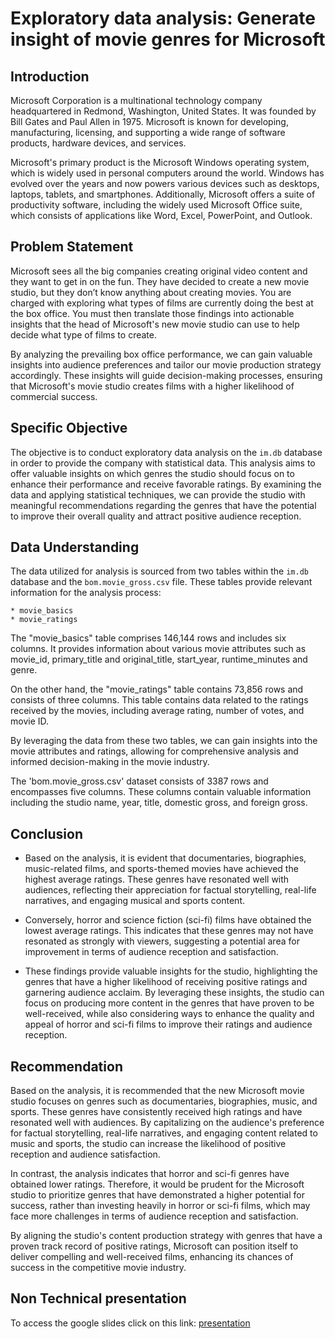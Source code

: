# Exploratory data analysis: Generate insight of movie genres for Microsoft

## Introduction

Microsoft Corporation is a multinational technology company headquartered in Redmond, Washington, United States. It was founded by Bill Gates and Paul Allen in 1975. Microsoft is known for developing, manufacturing, licensing, and supporting a wide range of software products, hardware devices, and services.

Microsoft's primary product is the Microsoft Windows operating system, which is widely used in personal computers around the world. Windows has evolved over the years and now powers various devices such as desktops, laptops, tablets, and smartphones. Additionally, Microsoft offers a suite of productivity software, including the widely used Microsoft Office suite, which consists of applications like Word, Excel, PowerPoint, and Outlook.

## Problem Statement

Microsoft sees all the big companies creating original video content and they want to get in on the fun. They have decided to create a new movie studio, but they don’t know anything about creating movies. You are charged with exploring what types of films are currently doing the best at the box office. You must then translate those findings into actionable insights that the head of Microsoft's new movie studio can use to help decide what type of films to create.

By analyzing the prevailing box office performance, we can gain valuable insights into audience preferences and tailor our movie production strategy accordingly. These insights will guide decision-making processes, ensuring that Microsoft's movie studio creates films with a higher likelihood of commercial success.

## Specific Objective

The objective is to conduct exploratory data analysis on the `im.db` database in order to provide the company with statistical data. This analysis aims to offer valuable insights on which genres the studio should focus on to enhance their performance and receive favorable ratings. By examining the data and applying statistical techniques, we can provide the studio with meaningful recommendations regarding the genres that have the potential to improve their overall quality and attract positive audience reception.

## Data Understanding

The data utilized for analysis is sourced from two tables within the `im.db` database and the `bom.movie_gross.csv` file. These tables provide relevant information for the analysis process:

    * movie_basics
    * movie_ratings

The "movie_basics" table comprises 146,144 rows and includes six columns. It provides information about various movie attributes such as movie_id, primary_title and original_title, start_year, runtime_minutes and genre.

On the other hand, the "movie_ratings" table contains 73,856 rows and consists of three columns. This table contains data related to the ratings received by the movies, including average rating, number of votes, and movie ID.

By leveraging the data from these two tables, we can gain insights into the movie attributes and ratings, allowing for comprehensive analysis and informed decision-making in the movie industry.

The 'bom.movie_gross.csv' dataset consists of 3387 rows and encompasses five columns. These columns contain valuable information including the studio name, year, title, domestic gross, and foreign gross.

## Conclusion

- Based on the analysis, it is evident that documentaries, biographies, music-related films, and sports-themed movies have achieved the highest average ratings. These genres have resonated well with audiences, reflecting their appreciation for factual storytelling, real-life narratives, and engaging musical and sports content.

- Conversely, horror and science fiction (sci-fi) films have obtained the lowest average ratings. This indicates that these genres may not have resonated as strongly with viewers, suggesting a potential area for improvement in terms of audience reception and satisfaction.

- These findings provide valuable insights for the studio, highlighting the genres that have a higher likelihood of receiving positive ratings and garnering audience acclaim. By leveraging these insights, the studio can focus on producing more content in the genres that have proven to be well-received, while also considering ways to enhance the quality and appeal of horror and sci-fi films to improve their ratings and audience reception.

## Recommendation

Based on the analysis, it is recommended that the new Microsoft movie studio focuses on genres such as documentaries, biographies, music, and sports. These genres have consistently received high ratings and have resonated well with audiences. By capitalizing on the audience's preference for factual storytelling, real-life narratives, and engaging content related to music and sports, the studio can increase the likelihood of positive reception and audience satisfaction.

In contrast, the analysis indicates that horror and sci-fi genres have obtained lower ratings. Therefore, it would be prudent for the Microsoft studio to prioritize genres that have demonstrated a higher potential for success, rather than investing heavily in horror or sci-fi films, which may face more challenges in terms of audience reception and satisfaction.

By aligning the studio's content production strategy with genres that have a proven track record of positive ratings, Microsoft can position itself to deliver compelling and well-received films, enhancing its chances of success in the competitive movie industry.

## Non Technical presentation

To access the google slides click on this link: [presentation][def]

[def]: https://docs.google.com/presentation/d/1-vgl_huet3HKzGo0RrfIWHAQcE4_8d9ff62JuKIzwa0/edit#slide=id.gc6f889893_0_10
